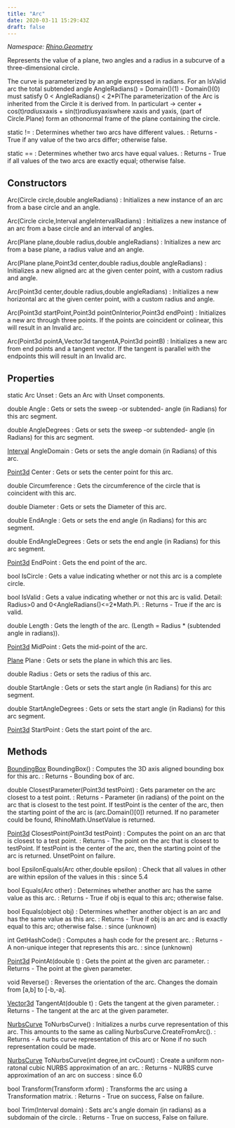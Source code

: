 ```yaml
---
title: "Arc"
date: 2020-03-11 15:29:43Z
draft: false
---
```


*Namespace: [Rhino.Geometry](../)*

Represents the value of a plane, two angles and a radius in
   a subcurve of a three-dimensional circle.
   
   The curve is parameterized by an angle expressed in radians. For an IsValid arc
   the total subtended angle AngleRadians() = Domain()(1) - Domain()(0) must satisfy
   0 < AngleRadians() < 2*PiThe parameterization of the Arc is inherited from the Circle it is derived from.
   In particulart -> center + cos(t)*radius*xaxis + sin(t)*radius*yaxiswhere xaxis and yaxis, (part of Circle.Plane) form an othonormal frame of the plane
   containing the circle.

static !=
: Determines whether two arcs have different values.
: Returns - True if any value of the two arcs differ; otherwise false.

static ==
: Determines whether two arcs have equal values.
: Returns - True if all values of the two arcs are exactly equal; otherwise false.
## Constructors

Arc(Circle circle,double angleRadians)
: Initializes a new instance of an arc from a base circle and an angle.

Arc(Circle circle,Interval angleIntervalRadians)
: Initializes a new instance of an arc from a base circle and an interval of angles.

Arc(Plane plane,double radius,double angleRadians)
: Initializes a new arc from a base plane, a radius value and an angle.

Arc(Plane plane,Point3d center,double radius,double angleRadians)
: Initializes a new aligned arc at the given center point, with a custom radius and angle.

Arc(Point3d center,double radius,double angleRadians)
: Initializes a new horizontal arc at the given center point, with a custom radius and angle.

Arc(Point3d startPoint,Point3d pointOnInterior,Point3d endPoint)
: Initializes a new arc through three points. If the points are coincident 
     or colinear, this will result in an Invalid arc.

Arc(Point3d pointA,Vector3d tangentA,Point3d pointB)
: Initializes a new arc from end points and a tangent vector. 
     If the tangent is parallel with the endpoints this will result in an Invalid arc.
## Properties

static Arc Unset
: Gets an Arc with Unset components.

double Angle
: Gets or sets the sweep -or subtended- angle (in Radians) for this arc segment.

double AngleDegrees
: Gets or sets the sweep -or subtended- angle (in Radians) for this arc segment.

[Interval](/rhinocommon/rhino/geometry/interval/) AngleDomain
: Gets or sets the angle domain (in Radians) of this arc.

[Point3d](/rhinocommon/rhino/geometry/point3d/) Center
: Gets or sets the center point for this arc.

double Circumference
: Gets the circumference of the circle that is coincident with this arc.

double Diameter
: Gets or sets the Diameter of this arc.

double EndAngle
: Gets or sets the end angle (in Radians) for this arc segment.

double EndAngleDegrees
: Gets or sets the end angle (in Radians) for this arc segment.

[Point3d](/rhinocommon/rhino/geometry/point3d/) EndPoint
: Gets the end point of the arc.

bool IsCircle
: Gets a value indicating whether or not this arc is a complete circle.

bool IsValid
: Gets a value indicating whether or not this arc is valid.
     Detail:
      Radius>0 and 0<AngleRadians()<=2*Math.Pi.
: Returns - True if the arc is valid.

double Length
: Gets the length of the arc. (Length = Radius * (subtended angle in radians)).

[Point3d](/rhinocommon/rhino/geometry/point3d/) MidPoint
: Gets the mid-point of the arc.

[Plane](/rhinocommon/rhino/geometry/plane/) Plane
: Gets or sets the plane in which this arc lies.

double Radius
: Gets or sets the radius of this arc.

double StartAngle
: Gets or sets the start angle (in Radians) for this arc segment.

double StartAngleDegrees
: Gets or sets the start angle (in Radians) for this arc segment.

[Point3d](/rhinocommon/rhino/geometry/point3d/) StartPoint
: Gets the start point of the arc.
## Methods

[BoundingBox](/rhinocommon/rhino/geometry/boundingbox/) BoundingBox()
: Computes the 3D axis aligned bounding box for this arc.
: Returns - Bounding box of arc.

double ClosestParameter(Point3d testPoint)
: Gets parameter on the arc closest to a test point.
: Returns - Parameter (in radians) of the point on the arc that
     is closest to the test point. If testPoint is the center
     of the arc, then the starting point of the arc is
     (arc.Domain()[0]) returned. If no parameter could be found, 
     RhinoMath.UnsetValue is returned.

[Point3d](/rhinocommon/rhino/geometry/point3d/) ClosestPoint(Point3d testPoint)
: Computes the point on an arc that is closest to a test point.
: Returns - The point on the arc that is closest to testPoint. If testPoint is
     the center of the arc, then the starting point of the arc is returned.
     UnsetPoint on failure.

bool EpsilonEquals(Arc other,double epsilon)
: Check that all values in other are within epsilon of the values in this
: since 5.4

bool Equals(Arc other)
: Determines whether another arc has the same value as this arc.
: Returns - True if obj is equal to this arc; otherwise false.

bool Equals(object obj)
: Determines whether another object is an arc and has the same value as this arc.
: Returns - True if obj is an arc and is exactly equal to this arc; otherwise false.
: since (unknown)

int GetHashCode()
: Computes a hash code for the present arc.
: Returns - A non-unique integer that represents this arc.
: since (unknown)

[Point3d](/rhinocommon/rhino/geometry/point3d/) PointAt(double t)
: Gets the point at the given arc parameter.
: Returns - The point at the given parameter.

void Reverse()
: Reverses the orientation of the arc. Changes the domain from [a,b]
     to [-b,-a].

[Vector3d](/rhinocommon/rhino/geometry/vector3d/) TangentAt(double t)
: Gets the tangent at the given parameter.
: Returns - The tangent at the arc at the given parameter.

[NurbsCurve](/rhinocommon/rhino/geometry/nurbscurve/) ToNurbsCurve()
: Initializes a nurbs curve representation of this arc. 
     This amounts to the same as calling NurbsCurve.CreateFromArc().
: Returns - A nurbs curve representation of this arc or None if no such representation could be made.

[NurbsCurve](/rhinocommon/rhino/geometry/nurbscurve/) ToNurbsCurve(int degree,int cvCount)
: Create a uniform non-ratonal cubic NURBS approximation of an arc.
: Returns - NURBS curve approximation of an arc on success
: since 6.0

bool Transform(Transform xform)
: Transforms the arc using a Transformation matrix.
: Returns - True on success, False on failure.

bool Trim(Interval domain)
: Sets arc's angle domain (in radians) as a subdomain of the circle.
: Returns - True on success, False on failure.

